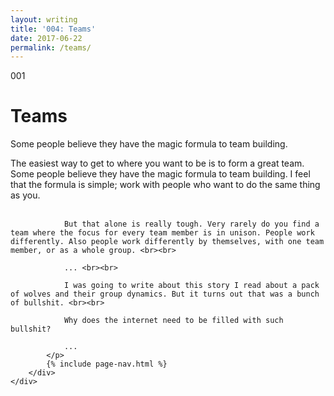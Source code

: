 ```yaml
---
layout: writing
title: '004: Teams'
date: 2017-06-22
permalink: /teams/
---
```


<div id="teams">
	<div class="container writing">
		<div class="left">
			<span>001</span>
			<h1>Teams</h1>
			<p>Some people believe they have the magic formula to team building.&lrm;</p>
		</div>
		<div class="right">
			<p>
				The easiest way to get to where you want to be is to form a great team. Some people believe they have the magic formula to team building. I feel that the formula is simple; work with people who want to do the same thing as you. <br><br>

				But that alone is really tough. Very rarely do you find a team where the focus for every team member is in unison. People work differently. Also people work differently by themselves, with one team member, or as a whole group. <br><br>

				... <br><br>

				I was going to write about this story I read about a pack of wolves and their group dynamics. But it turns out that was a bunch of bullshit. <br><br>

				Why does the internet need to be filled with such bullshit?

				...
			</p>
			{% include page-nav.html %}
		</div>
	</div>
</div>
